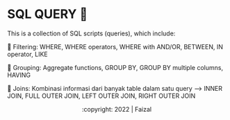 # SQL QUERY 📝
<div id="top"></div>

<!-- ABOUT THE PROJECT -->

This is a collection of SQL scripts (queries), which include:
<p>📍 Filtering: WHERE, WHERE operators, WHERE with AND/OR, BETWEEN, IN operator, LIKE</p>
<p>📍 Grouping: Aggregate functions, GROUP BY, GROUP BY multiple columns, HAVING </p>
<p>📍 Joins: Kombinasi informasi dari banyak table dalam satu query --> INNER JOIN, FULL OUTER JOIN, LEFT OUTER JOIN, RIGHT OUTER JOIN </p>
<div>

<p align="center">:copyright: 2022 | Faizal </p>
</h3>
